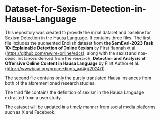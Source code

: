 # Dataset-for-Sexism-Detection-in-Hausa-Language
This repository was created to provide the initial dataset and baseline for Sexism Detection in the Hausa Language. 
It contains three files:
The first file includes the augmented English dataset from  **the SemEval-2023 Task 10: Explainable Detection of Online Sexism** by First Hannah et al. (https://github.com/rewire-online/edos), along with the sexist and non-sexist instances derived from the research,  **Detection and Analysis of Offensive Online Content in Hausa Language** by First Author et al. (https://www.ijcai.org/proceedings_aai4g/2024/1).

The second file contains only the purely translated Hausa instances from both of the aforementioned research studies.

The third file contains the definition of sexism in the Hausa Language, extracted from a user study.

The dataset will be updated in a timely manner from social media platforms such as X and Facebook.


